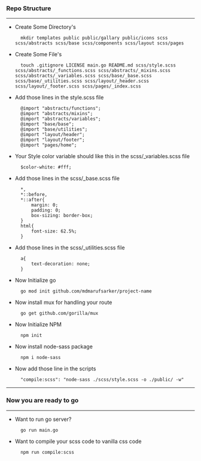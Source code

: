 ### Repo Structure
---
- Create Some Directory's

        mkdir templates public public/gallary public/icons scss scss/abstracts scss/base scss/components scss/layout scss/pages

- Create Some File's

        touch .gitignore LICENSE main.go README.md scss/style.scss scss/abstracts/_functions.scss scss/abstracts/_mixins.scss scss/abstracts/_variables.scss scss/base/_base.scss scss/base/_utilities.scss scss/layout/_header.scss scss/layout/_footer.scss scss/pages/_index.scss

- Add those lines in the style.scss file

        @import "abstracts/functions";
        @import "abstracts/mixins";
        @import "abstracts/variables";
        @import "base/base";
        @import "base/utilities";
        @import "layout/header";
        @import "layout/footer";
        @import "pages/home";

- Your Style color variable should like this in the scss/_variables.scss file

        $color-white: #fff;

- Add those lines in the scss/_base.scss file

        *,
        *::before,
        *::after{
            margin: 0;
            padding: 0;
            box-sizing: border-box;
        }
        html{
            font-size: 62.5%;
        }
        
- Add those lines in the scss/_utilities.scss file

        a{
            text-decoration: none;
        }

- Now Initialize go

        go mod init github.com/mdmarufsarker/project-name

- Now install mux for handling your route

        go get github.com/gorilla/mux

- Now Initialize NPM

        npm init

- Now install node-sass package

        npm i node-sass

- Now add those line in the scripts

        "compile:scss": "node-sass ./scss/style.scss -o ./public/ -w"

---
### Now you are ready to go
---

- Want to run go server?

        go run main.go

- Want to compile your scss code to vanilla css code

        npm run compile:scss